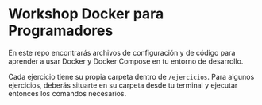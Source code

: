 # Workshop Docker para Programadores

En este repo encontrarás archivos de configuración y de código para aprender a usar Docker y Docker Compose en tu entorno de desarrollo.

Cada ejercicio tiene su propia carpeta dentro de `/ejercicios`. Para algunos ejercicios, deberás situarte en su carpeta desde tu terminal y ejecutar entonces los comandos necesarios.
